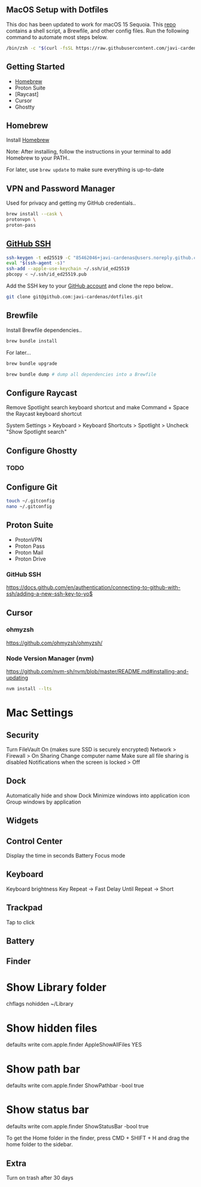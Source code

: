 ## MacOS Setup with Dotfiles

This doc has been updated to work for macOS 15 Sequoia. This [repo](https://github.com/javi-cardenas/.dotfiles) contains a shell script, a Brewfile, and other config files. Run the following command to automate most steps below.

```sh
/bin/zsh -c "$(curl -fsSL https://raw.githubusercontent.com/javi-cardenas/dotfiles/main/install.sh)"
```

## Getting Started

- [Homebrew](#homebrew)
- Proton Suite
- [Raycast]
- Cursor
- Ghostty

## Homebrew

Install [Homebrew](https://brew.sh/)

Note: After installing, follow the instructions in your terminal to add Homebrew to your PATH..

For later, use `brew update` to make sure everything is up-to-date

## VPN and Password Manager

Used for privacy and getting my GitHub credentials..

```sh
brew install --cask \
protonvpn \
proton-pass
```

## [GitHub SSH](https://docs.github.com/en/authentication/connecting-to-github-with-ssh/generating-a-new-ssh-key-and-adding-it-to-the-ssh-agent)

```sh
ssh-keygen -t ed25519 -C "85462046+javi-cardenas@users.noreply.github.com"
eval "$(ssh-agent -s)"
ssh-add --apple-use-keychain ~/.ssh/id_ed25519
pbcopy < ~/.ssh/id_ed25519.pub
```

Add the SSH key to your [GitHub account](https://docs.github.com/en/authentication/connecting-to-github-with-ssh/adding-a-new-ssh-key-to-your-github-account) and clone the repo below..

```sh
git clone git@github.com:javi-cardenas/dotfiles.git
```

## Brewfile

Install Brewfile dependencies..

```sh
brew bundle install
```

For later...

```sh
brew bundle upgrade
```

```sh
brew bundle dump # dump all dependencies into a Brewfile
```

## Configure Raycast
Remove Spotlight search keyboard shortcut and make Command + Space the Raycast keyboard shortcut

System Settings > Keyboard > Keyboard Shortcuts > Spotlight > Uncheck "Show Spotlight search"

## Configure Ghostty

### TODO

## Configure Git

```sh
touch ~/.gitconfig
nano ~/.gitconfig
```


## Proton Suite
- ProtonVPN
- Proton Pass
- Proton Mail
- Proton Drive

### GitHub SSH
https://docs.github.com/en/authentication/connecting-to-github-with-ssh/adding-a-new-ssh-key-to-yo$

## Cursor

### ohmyzsh
https://github.com/ohmyzsh/ohmyzsh/

### Node Version Manager (nvm)
https://github.com/nvm-sh/nvm/blob/master/README.md#installing-and-updating

```sh
nvm install --lts
```

# Mac Settings
## Security
Turn FileVault On (makes sure SSD is securely encrypted)
Network > Firewall > On
Sharing
Change computer name
Make sure all file sharing is disabled
Notifications when the screen is locked > Off


## Dock
Automatically hide and show Dock
Minimize windows into application icon
Group windows by application

## Widgets

## Control Center
Display the time in seconds
Battery
Focus mode

## Keyboard
Keyboard brightness
Key Repeat -> Fast
Delay Until Repeat -> Short

## Trackpad
Tap to click

## Battery


## Finder
# Show Library folder
chflags nohidden ~/Library

# Show hidden files
defaults write com.apple.finder AppleShowAllFiles YES

# Show path bar
defaults write com.apple.finder ShowPathbar -bool true

# Show status bar
defaults write com.apple.finder ShowStatusBar -bool true

To get the Home folder in the finder, press CMD + SHIFT + H and drag the home folder to the sidebar.

## Extra
Turn on trash after 30 days